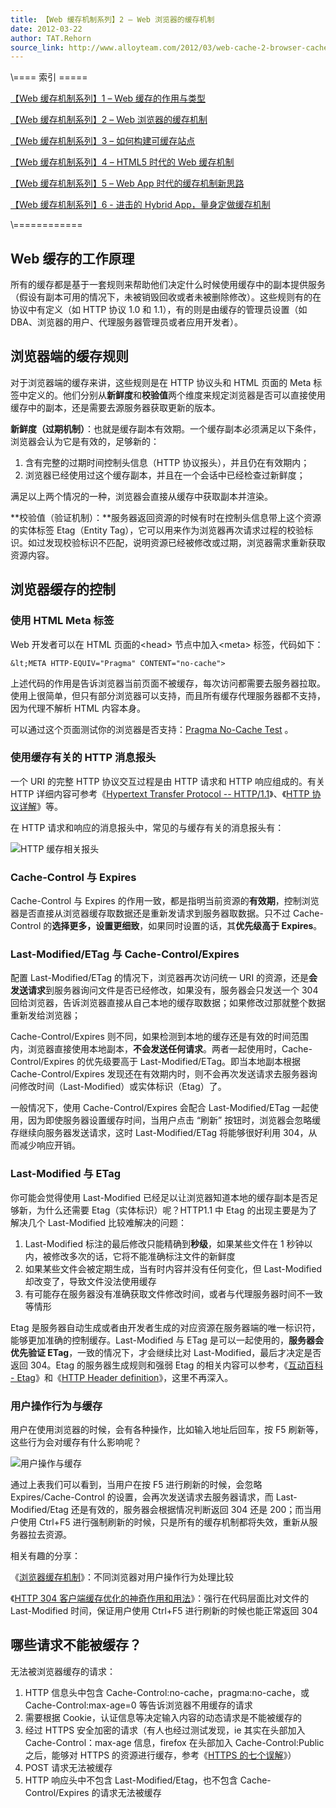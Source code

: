 ```yaml
---
title: 【Web 缓存机制系列】2 – Web 浏览器的缓存机制
date: 2012-03-22
author: TAT.Rehorn
source_link: http://www.alloyteam.com/2012/03/web-cache-2-browser-cache/
---
```


<!-- {% raw %} - for jekyll -->

\\==== 索引 =====

[【Web 缓存机制系列】1 – Web 缓存的作用与类型](http://alloyteam.com/2012/03/web-cache-1-web-cache-overview/)

[【Web 缓存机制系列】2 – Web 浏览器的缓存机制](http://alloyteam.com/2012/03/web-cache-2-browser-cache/) 

[【Web 缓存机制系列】3 – 如何构建可缓存站点](http://alloyteam.com/2012/03/web-cache-3-how-to-build-cacheable-website/)

[【Web 缓存机制系列】4 – HTML5 时代的 Web 缓存机制](http://alloyteam.com/2012/03/web-cache-4-html5-web-cache/)

[【Web 缓存机制系列】5 – Web App 时代的缓存机制新思路](http://alloyteam.com/2012/03/web-cache-5-web-app-cache/)

[【Web 缓存机制系列】6 - 进击的 Hybrid App，量身定做缓存机制](http://www.alloyteam.com/2013/12/web-cache-6-hybrid-app-tailored-cache/)

\\============

## Web 缓存的工作原理

所有的缓存都是基于一套规则来帮助他们决定什么时候使用缓存中的副本提供服务（假设有副本可用的情况下，未被销毁回收或者未被删除修改）。这些规则有的在协议中有定义（如 HTTP 协议 1.0 和 1.1），有的则是由缓存的管理员设置（如 DBA、浏览器的用户、代理服务器管理员或者应用开发者）。

## 浏览器端的缓存规则

对于浏览器端的缓存来讲，这些规则是在 HTTP 协议头和 HTML 页面的 Meta 标签中定义的。他们分别从**新鲜度**和**校验值**两个维度来规定浏览器是否可以直接使用缓存中的副本，还是需要去源服务器获取更新的版本。  

**新鲜度（过期机制）**：也就是缓存副本有效期。一个缓存副本必须满足以下条件，浏览器会认为它是有效的，足够新的：

1.  含有完整的过期时间控制头信息（HTTP 协议报头），并且仍在有效期内；
2.  浏览器已经使用过这个缓存副本，并且在一个会话中已经检查过新鲜度；

满足以上两个情况的一种，浏览器会直接从缓存中获取副本并渲染。

**校验值（验证机制）：**服务器返回资源的时候有时在控制头信息带上这个资源的实体标签 Etag（Entity Tag），它可以用来作为浏览器再次请求过程的校验标识。如过发现校验标识不匹配，说明资源已经被修改或过期，浏览器需求重新获取资源内容。

## 浏览器缓存的控制

### 使用 HTML Meta 标签

Web 开发者可以在 HTML 页面的&lt;head> 节点中加入&lt;meta> 标签，代码如下：

    &lt;META HTTP-EQUIV="Pragma" CONTENT="no-cache">

上述代码的作用是告诉浏览器当前页面不被缓存，每次访问都需要去服务器拉取。使用上很简单，但只有部分浏览器可以支持，而且所有缓存代理服务器都不支持，因为代理不解析 HTML 内容本身。

可以通过这个页面测试你的浏览器是否支持：[Pragma No-Cache Test](http://www.procata.com/cachetest/tests/pragma/index.php "No-Cache Test") 。

### 使用缓存有关的 HTTP 消息报头

一个 URI 的完整 HTTP 协议交互过程是由 HTTP 请求和 HTTP 响应组成的。有关 HTTP 详细内容可参考《[Hypertext Transfer Protocol -- HTTP/1.1](http://www.w3.org/Protocols/rfc2616/rfc2616.html "HTTP")》、《[HTTP 协议详解](http://www.cnblogs.com/li0803/archive/2008/11/03/1324746.html "HTTP 协议详解")》等。

在 HTTP 请求和响应的消息报头中，常见的与缓存有关的消息报头有：

![HTTP 缓存相关报头](http://alloyteam.com/wp-content/uploads/2012/03/http-header1.png "HTTP 缓存相关报头")

### Cache-Control 与 Expires

Cache-Control 与 Expires 的作用一致，都是指明当前资源的**有效期**，控制浏览器是否直接从浏览器缓存取数据还是重新发请求到服务器取数据。只不过 Cache-Control 的**选择更多，设置更细致**，如果同时设置的话，其**优先级高于 Expires**。

### Last-Modified/ETag 与 Cache-Control/Expires

配置 Last-Modified/ETag 的情况下，浏览器再次访问统一 URI 的资源，还是**会发送请求**到服务器询问文件是否已经修改，如果没有，服务器会只发送一个 304 回给浏览器，告诉浏览器直接从自己本地的缓存取数据；如果修改过那就整个数据重新发给浏览器；

Cache-Control/Expires 则不同，如果检测到本地的缓存还是有效的时间范围内，浏览器直接使用本地副本，**不会发送任何请求**。两者一起使用时，Cache-Control/Expires 的优先级要高于 Last-Modified/ETag。即当本地副本根据 Cache-Control/Expires 发现还在有效期内时，则不会再次发送请求去服务器询问修改时间（Last-Modified）或实体标识（Etag）了。

一般情况下，使用 Cache-Control/Expires 会配合 Last-Modified/ETag 一起使用，因为即使服务器设置缓存时间，当用户点击 “刷新” 按钮时，浏览器会忽略缓存继续向服务器发送请求，这时 Last-Modified/ETag 将能够很好利用 304，从而减少响应开销。

### Last-Modified 与 ETag

你可能会觉得使用 Last-Modified 已经足以让浏览器知道本地的缓存副本是否足够新，为什么还需要 Etag（实体标识）呢？HTTP1.1 中 Etag 的出现主要是为了解决几个 Last-Modified 比较难解决的问题：

1.  Last-Modified 标注的最后修改只能精确到**秒级**，如果某些文件在 1 秒钟以内，被修改多次的话，它将不能准确标注文件的新鲜度
2.  如果某些文件会被定期生成，当有时内容并没有任何变化，但 Last-Modified 却改变了，导致文件没法使用缓存
3.  有可能存在服务器没有准确获取文件修改时间，或者与代理服务器时间不一致等情形

Etag 是服务器自动生成或者由开发者生成的对应资源在服务器端的唯一标识符，能够更加准确的控制缓存。Last-Modified 与 ETag 是可以一起使用的，**服务器会优先验证 ETag**，一致的情况下，才会继续比对 Last-Modified，最后才决定是否返回 304。Etag 的服务器生成规则和强弱 Etag 的相关内容可以参考，《[互动百科 - Etag](http://www.hudong.com/wiki/Etag)》和《[HTTP Header definition](http://www.w3.org/Protocols/rfc2616/rfc2616-sec14.html)》，这里不再深入。

### 用户操作行为与缓存

用户在使用浏览器的时候，会有各种操作，比如输入地址后回车，按 F5 刷新等，这些行为会对缓存有什么影响呢？

![用户操作与缓存](http://alloyteam.com/wp-content/uploads/2012/03/user-action2.png "用户操作与缓存")

通过上表我们可以看到，当用户在按 F5 进行刷新的时候，会忽略 Expires/Cache-Control 的设置，会再次发送请求去服务器请求，而 Last-Modified/Etag 还是有效的，服务器会根据情况判断返回 304 还是 200；而当用户使用 Ctrl+F5 进行强制刷新的时候，只是所有的缓存机制都将失效，重新从服务器拉去资源。

相关有趣的分享：

《[浏览器缓存机制](http://www.laruence.com/2010/03/05/1332.html "浏览器缓存机制")》：不同浏览器对用户操作行为处理比较

《[HTTP 304 客户端缓存优化的神奇作用和用法](http://spyrise.org/blog/http-304-not-modified-header-setting-optimize/ "HTTP 304 客户端缓存优化的神奇作用和用法")》：强行在代码层面比对文件的 Last-Modified 时间，保证用户使用 Ctrl+F5 进行刷新的时候也能正常返回 304

## 哪些请求不能被缓存？

无法被浏览器缓存的请求：

1.  HTTP 信息头中包含 Cache-Control:no-cache，pragma:no-cache，或 Cache-Control:max-age=0 等告诉浏览器不用缓存的请求
2.  需要根据 Cookie，认证信息等决定输入内容的动态请求是不能被缓存的
3.  经过 HTTPS 安全加密的请求（有人也经过测试发现，ie 其实在头部加入 Cache-Control：max-age 信息，firefox 在头部加入 Cache-Control:Public 之后，能够对 HTTPS 的资源进行缓存，参考《[HTTPS 的七个误解](http://www.ruanyifeng.com/blog/2011/02/seven_myths_about_https.html "HTTPS 七个误解")》）
4.  POST 请求无法被缓存
5.  HTTP 响应头中不包含 Last-Modified/Etag，也不包含 Cache-Control/Expires 的请求无法被缓存


<!-- {% endraw %} - for jekyll -->